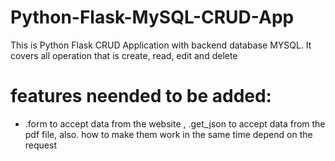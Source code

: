 # Python-Flask-MySQL-CRUD-App
This is Python Flask CRUD Application with backend database MYSQL. It covers all operation that is create, read, edit and delete


# features neended to be added:
- .form to accept data from the website , .get_json  to accept data from the pdf file, also.    how to make them work in the same time depend on the request
